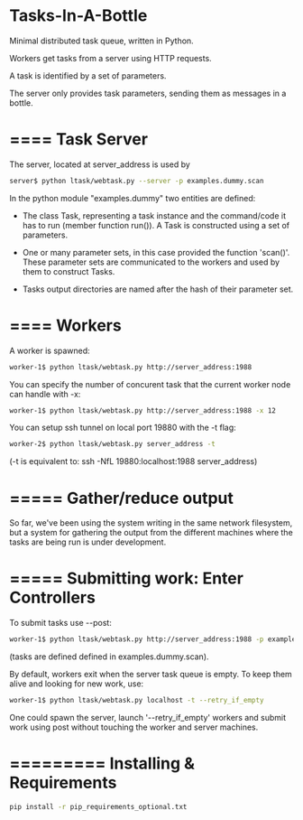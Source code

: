 
Tasks-In-A-Bottle
=========

Minimal distributed task queue, written in Python. 

Workers get tasks from a server using HTTP requests.

A task is identified by a set of parameters.

The server only provides task parameters, sending them as messages in a bottle.


====
Task Server
====

The server, located at server_address is used by 

```sh
server$ python ltask/webtask.py --server -p examples.dummy.scan 
```

In the python module "examples.dummy" two entities are defined:

- The class Task, representing a task instance and the command/code it has to run (member function run()). A Task is constructed using a set of parameters.

- One or many parameter sets, in this case provided the function 'scan()'. These parameter sets are communicated to the workers and used by them to construct Tasks.

- Tasks output directories are named after the hash of their parameter set.

====
Workers
====

A worker is spawned:

```sh
worker-1$ python ltask/webtask.py http://server_address:1988
```

You can specify the number of concurent task that the current worker node can handle with -x:

```sh
worker-1$ python ltask/webtask.py http://server_address:1988 -x 12
```

You can setup ssh tunnel on local port 19880 with the -t flag:

```sh
worker-2$ python ltask/webtask.py server_address -t
```

(-t is equivalent to: ssh -NfL 19880:localhost:1988 server_address)

=====
Gather/reduce output
=====

So far, we've been using the system writing in the same network filesystem, but a system for gathering the output from the different machines where the tasks are being run is under development.

=====
Submitting work: Enter Controllers
=====

To submit tasks use --post:

```sh
worker-1$ python ltask/webtask.py http://server_address:1988 -p examples.dummy.scan  --post 
```
(tasks are defined defined in examples.dummy.scan).

By default, workers exit when the server task queue is empty. To keep them alive and looking for new work, use: 

```sh
worker-1$ python ltask/webtask.py localhost -t --retry_if_empty
```

One could spawn the server, launch '--retry_if_empty' workers and submit work using post without touching the worker and server machines.

=========
Installing & Requirements
=========
```sh
pip install -r pip_requirements_optional.txt
```
